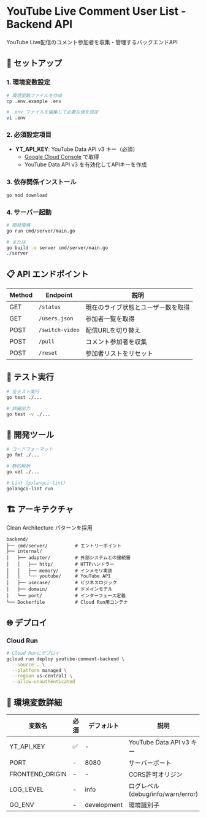 # YouTube Live Comment User List - Backend API

YouTube Live配信のコメント参加者を収集・管理するバックエンドAPI

## 🚀 セットアップ

### 1. 環境変数設定

```bash
# 環境変数ファイルを作成
cp .env.example .env

# .env ファイルを編集して必要な値を設定
vi .env
```

### 2. 必須設定項目

- **YT_API_KEY**: YouTube Data API v3 キー（必須）
  - [Google Cloud Console](https://console.cloud.google.com/apis/credentials) で取得
  - YouTube Data API v3 を有効化してAPIキーを作成

### 3. 依存関係インストール

```bash
go mod download
```

### 4. サーバー起動

```bash
# 開発環境
go run cmd/server/main.go

# または
go build -o server cmd/server/main.go
./server
```

## 📋 API エンドポイント

| Method | Endpoint | 説明 |
|--------|----------|------|
| GET | `/status` | 現在のライブ状態とユーザー数を取得 |
| GET | `/users.json` | 参加者一覧を取得 |
| POST | `/switch-video` | 配信URLを切り替え |
| POST | `/pull` | コメント参加者を収集 |
| POST | `/reset` | 参加者リストをリセット |

## 🧪 テスト実行

```bash
# 全テスト実行
go test ./...

# 詳細出力
go test -v ./...
```

## 🔧 開発ツール

```bash
# コードフォーマット
go fmt ./...

# 静的解析
go vet ./...

# Lint（golangci-lint）
golangci-lint run
```

## 🏗️ アーキテクチャ

Clean Architecture パターンを採用

```
backend/
├── cmd/server/          # エントリーポイント
├── internal/
│   ├── adapter/         # 外部システムとの接続層
│   │   ├── http/        # HTTPハンドラー
│   │   ├── memory/      # インメモリ実装
│   │   └── youtube/     # YouTube API
│   ├── usecase/         # ビジネスロジック
│   ├── domain/          # ドメインモデル
│   └── port/            # インターフェース定義
└── Dockerfile           # Cloud Run用コンテナ
```

## 🌐 デプロイ

### Cloud Run

```bash
# Cloud Runにデプロイ
gcloud run deploy youtube-comment-backend \
  --source . \
  --platform managed \
  --region us-central1 \
  --allow-unauthenticated
```

## 📝 環境変数詳細

| 変数名 | 必須 | デフォルト | 説明 |
|--------|------|------------|------|
| YT_API_KEY | ✅ | - | YouTube Data API v3 キー |
| PORT | - | 8080 | サーバーポート |
| FRONTEND_ORIGIN | - | - | CORS許可オリジン |
| LOG_LEVEL | - | info | ログレベル (debug/info/warn/error) |
| GO_ENV | - | development | 環境識別子 |